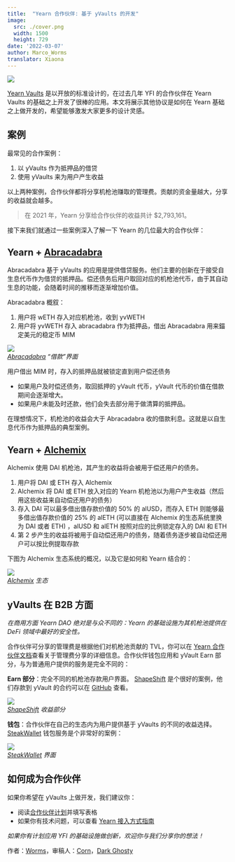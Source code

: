 ```yaml
---
title:  "Yearn 合作伙伴: 基于 yVaults 的开发"
image:
  src: ./cover.png
  width: 1500
  height: 729
date: '2022-03-07'
author: Marco_Worms
translator: Xiaona
---
```


![](./cover.png?w=1400&h=729)

[Yearn Vaults](https://medium.com/iearn/yearn-finance-explained-what-are-vaults-and-strategies-96970560432) 是以开放的标准设计的，在过去几年 YFI 的合作伙伴在 Yearn Vaults 的基础之上开发了很棒的应用。本文将展示其他协议是如何在 Yearn 基础之上做开发的，希望能够激发大家更多的设计灵感。

## 案例

最常见的合作案例：
1. 以 yVaults 作为抵押品的借贷
2. 使用 yVaults 来为用户产生收益

以上两种案例，合作伙伴都将分享机枪池赚取的管理费。贡献的资金量越大，分享的收益就会越多。

> 在 2021 年，Yearn 分享给合作伙伴的收益共计  $2,793,161。

接下来我们就通过一些案例深入了解一下 Yearn 的几位最大的合作伙伴：

## Yearn + [Abracadabra](http://abracadabra.money/)

Abracadabra 基于 yVaults 的应用是提供借贷服务。他们主要的创新在于接受自生息代币作为借贷的抵押品。偿还债务后用户取回对应的机枪池代币，由于其自动生息的功能，会随着时间的推移而逐渐增加价值。

Abracadabra 概叙：
1. 用户将 wETH 存入对应机枪池，收到 yvWETH
2. 用户将 yvWETH 存入 abracadabra 作为抵押品，借出 Abracadabra 用来錨定美元的稳定币 MIM

![](./image1.jpg?w=633&h=527)\
*[Abracadabra](http://abracadabra.money/) “借款”界面*

用户借出 MIM 时，存入的抵押品就被锁定直到用户偿还债务

- 如果用户及时偿还债务，取回抵押的 yVault 代币，yVault 代币的价值在借款期间会逐渐增大。
- 如果用户未能及时还款，他们会失去部分用于做清算的抵押品。

在理想情况下，机枪池的收益会大于 Abracadabra 收的借款利息。这就是以自生息代币作为抵押品的典型案例。

## Yearn + [Alchemix](https://alchemix.fi/)

Alchemix 使用 DAI 机枪池，其产生的收益将会被用于偿还用户的债务。

1. 用户将 DAI 或 ETH 存入 Alchemix
2. Alchemix 将 DAI 或 ETH 放入对应的 Yearn 机枪池以为用户产生收益（然后用这些收益来自动偿还用户的债务）
3. 存入 DAI 可以最多借出值存款价值的 50% 的 alUSD，而存入 ETH 则能够最多借出值存款价值的 25% 的 alETH (可以直接在 Alchemix 的生态系统里换为 DAI 或者 ETH) ，alUSD 和 alETH 按照对应的比例锁定存入的 DAI  和 ETH
4. 第 2 步产生的收益将被用于自动偿还用户的债务，随着债务逐步被自动偿还用户可以按比例提取存款

下图为 Alchemix 生态系统的概况，以及它是如何和 Yearn 结合的：

![](./image2.png?w=1400&h=950)\
*[Alchemix](https://alchemix.fi/) 生态*

## yVaults 在 B2B 方面

*在商用方面 Yearn DAO 绝对是与众不同的：Yearn 的基础设施为其机枪池提供在 DeFi 领域中最好的安全性。*

合作伙伴可分享的管理费是根据他们对机枪池贡献的 TVL，你可以在 [Yearn 合作伙伴文档](https://docs.yearn.finance/partners/introduction)查看关于管理费分享的详细信息。合作伙伴钱包应用和 yVault Earn 部分，与为普通用户提供的服务是完全不同的：

**Earn 部分**：完全不同的机枪池存款用户界面。 [ShapeShift](https://shapeshift.com/) 是个很好的案例，他们存款到 yVault 的合约可以在 [GitHub](https://github.com/shapeshift/yearn-router) 查看。

![](./image3.jpg?w=750&h=554)\
*[ShapeShift](https://shapeshift.com/) 收益部分*

**钱包**：合作伙伴在自己的生态内为用户提供基于 yVaults 的不同的收益选择。[SteakWallet](https://www.steakwallet.fi/) 钱包服务是个非常好的案例：

![](./image4.jpg?w=363&h=681)\
*[SteakWallet](https://www.steakwallet.fi/) 界面*

## 如何成为合作伙伴

如果你希望在 yVaults 上做开发，我们建议你：

- 阅读[合作伙伴计划](https://docs.yearn.finance/partners/introduction)并填写表格
- 如果你有技术问题，可以查看 [Yearn 接入方式指南](https://docs.yearn.finance/partners/integration_guide)

*如果你有计划应用 YFI 的基础设施做创新，欢迎你与我们分享你的想法！*

作者：[Worms](https://twitter.com/MarcoWorms)，审稿人：[Corn](https://twitter.com/omgcorn)，[Dark Ghosty](https://github.com/DarkGhost7)
